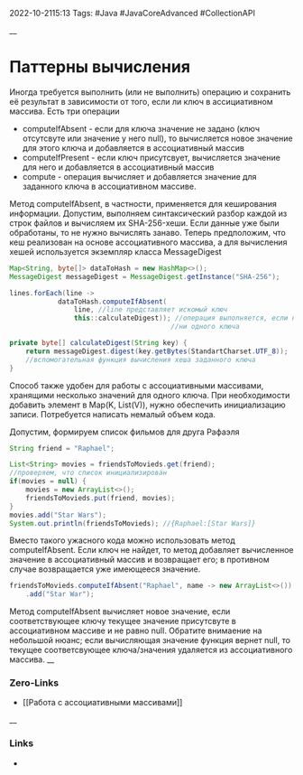 2022-10-2115:13
Tags: #Java #JavaCoreAdvanced #CollectionAPI 

__
# Паттерны вычисления
Иногда требуется выполнить (или не выполнить) операцию и сохранить её результат в зависимости от того, если ли ключ в ассициативном массива.
Есть три операции
- computeIfAbsent - если для ключа значение не задано (ключ отсутсвуте или значение у него null), то вычисляется новое значение для этого ключа и добавляется в ассоциативный массив
- computeIfPresent - если ключ присутсвует, вычисляется значение для него и добавляется в ассоциативный массив
- compute - операция вычисляет и добавляется значение для заданного ключа в ассоциативном массиве.

Метод computeIfAbsent, в частности, применяется для кеширования информации. Допустим, выполняем синтаксический разбор каждой из строк файлов и вычисляем их SHA-256-хеши. Если данные уже были обработаны, то не нужно вычислять занаво.
Теперь предположим, что кеш реализован на основе ассоциативного массива, а для вычисления хешей используется экземпляр класса MessageDigest
```java
Map<String, byte[]> dataToHash = new HashMap<>();
MessageDigest messageDigest = MessageDigest.getInstance("SHA-256");

lines.forEach(line -> 
			dataToHash.computeIfAbsent(
				line, //line представляет искомый ключ
				this::calculateDigest)); //операция выполняется, если не найдено
										//ни одного ключа

private byte[] calculateDigest(String key) {
	return messageDigest.digest(key.getBytes(StandartCharset.UTF_8));
	//вспомогательная функция вычисления хеша заданного ключа
}
```

Способ также удобен для работы с ассоциативными массивами, хранящими несколько значений для одного ключа. При необходимости добавить элемент в Map(K, List(V)), нужно обеспечить инициализацию записи. Потребуется написать немалый объем кода. 

Допустим, формируем список фильмов для друга Рафаэля
```java
String friend = "Raphael";

List<String> movies = friendsToMovieds.get(friend); 
//проверяем, что список инициализирован 
if(movies = null) {
	movies = new ArrayList<>();
	friendsToMovieds.put(friend, movies);
}
movies.add("Star Wars");
System.out.println(friendsToMovieds); //{Raphael:[Star Wars]}
```
Вместо такого ужасного кода можно использовать метод computeIfAbsent. Если ключ не найдет, то метод добавляет вычисленное значение в ассоциативный массив и возвращает его; в противном случае возвращается уже имеющееся значение.
```java
friendsToMovieds.computeIfAbsent("Raphael", name -> new ArrayList<>())
	.add("Star War");
```
Метод computeIfAbsent вычисляет новое значение, если соответствующее ключу текущее значение присутсвуте в ассоциативном массиве и не равно null. Обратите внимаение на небольшой нюанс; если вычисляющая значение функция вернет null, то текущее соответсвующее ключа/значения удаляется из ассоциативного массива. 
__
### Zero-Links
- [[Работа с ассоциативными массивами]]

__
### Links
- 

